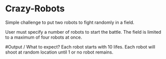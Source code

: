 # Crazy-Robots
Simple challenge to put two robots to fight randomly in a field.

User must specify a number of robots to start the battle. The field is limited to a maximum of four robots at once.

#Output / What to expect?
Each robot starts with 10 lifes.
Each robot will shoot at random location until 1 or no robot remains.